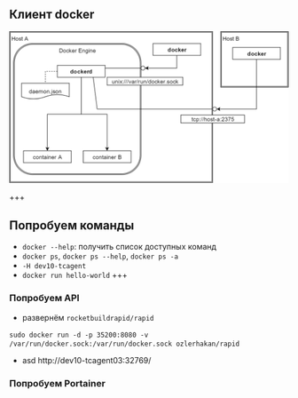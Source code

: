 ## Клиент docker
![Docker Client](assets/image/DockerClient.png)

+++
## Попробуем команды
- `docker --help`: получить список доступных команд
- `docker ps`, `docker ps --help`, `docker ps -a`
- `-H dev10-tcagent`
- `docker run hello-world`
+++
### Попробуем API
- развернём `rocketbuildrapid/rapid`
  <!-- .element: class="fragment" -->
```shell
sudo docker run -d -p 35200:8080 -v /var/run/docker.sock:/var/run/docker.sock ozlerhakan/rapid
```
  <!-- .element: class="fragment" -->
  - asd
http://dev10-tcagent03:32769/
### Попробуем Portainer


